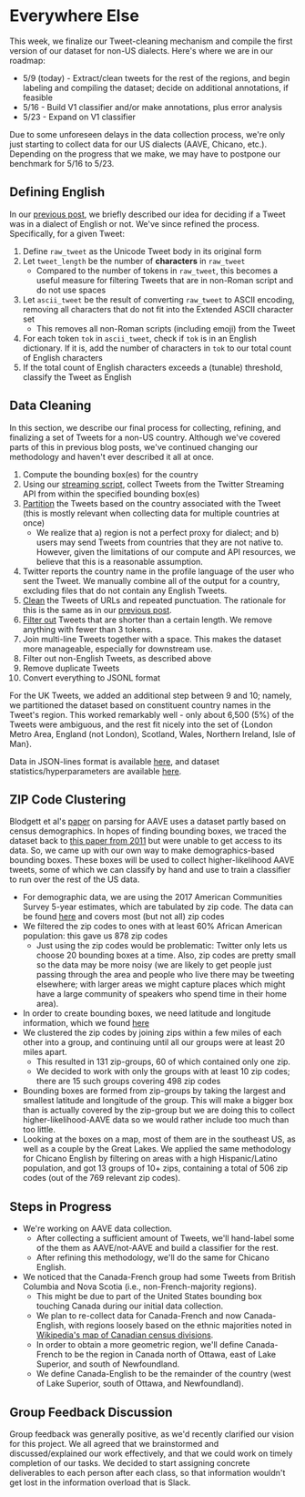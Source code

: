 # Everywhere Else

This week, we finalize our Tweet-cleaning mechanism and compile the first version of our dataset for non-US dialects.  Here's where we are in our roadmap:

- 5/9 (today) - Extract/clean tweets for the rest of the regions, and begin labeling and compiling the dataset; decide on additional annotations, if feasible
- 5/16 - Build V1 classifier and/or make annotations, plus error analysis
- 5/23 - Expand on V1 classifier

Due to some unforeseen delays in the data collection process, we're only just starting to collect data for our US dialects (AAVE, Chicano, etc.).  Depending on the progress that we make, we may have to postpone our benchmark for 5/16 to 5/23.

## Defining English
In our [previous post](https://asmhoa.github.io/481-dialects/team/2019/05/02/singapore-to-world.html), we briefly described our idea for deciding if a Tweet was in a dialect of English or not.  We've since refined the process.  Specifically, for a given Tweet:
1. Define `raw_tweet` as the Unicode Tweet body in its original form
2. Let `tweet_length` be the number of **characters** in `raw_tweet`
    - Compared to the number of tokens in `raw_tweet`, this becomes a useful measure for filtering Tweets that are in non-Roman script and do not use spaces
4. Let `ascii_tweet` be the result of converting `raw_tweet` to ASCII encoding, removing all characters that do not fit into the Extended ASCII character set
    - This removes all non-Roman scripts (including emoji) from the Tweet
6. For each token `tok` in `ascii_tweet`, check if `tok` is in an English dictionary.  If it is, add the number of characters in `tok` to our total count of English characters
7. If the total count of English characters exceeds a (tunable) threshold, classify the Tweet as English

## Data Cleaning
In this section, we describe our final process for collecting, refining, and finalizing a set of Tweets for a non-US country.  Although we've covered parts of this in previous blog posts, we've continued changing our methodology and haven't ever described it all at once.
1. Compute the bounding box(es) for the country
2. Using our [streaming script](https://github.com/Asmhoa/481-dialects/blob/master/scripts/streamer.py#L7), collect Tweets from the Twitter Streaming API from within the specified bounding box(es)
3. [Partition](https://github.com/Asmhoa/481-dialects/blob/master/scripts/partition.py) the Tweets based on the country associated with the Tweet (this is mostly relevant when collecting data for multiple countries at once)
    - We realize that a) region is not a perfect proxy for dialect; and b) users may send Tweets from countries that they are not native to.  However, given the limitations of our compute and API resources, we believe that this is a reasonable assumption.
4. Twitter reports the country name in the profile language of the user who sent the Tweet.  We manually combine all of the output for a country, excluding files that do not contain any English Tweets.
5. [Clean](https://github.com/Asmhoa/481-dialects/blob/master/scripts/preprocess.py) the Tweets of URLs and repeated punctuation.  The rationale for this is the same as in our [previous post](https://asmhoa.github.io/481-dialects/team/2019/05/02/singapore-to-world.html).
6. [Filter out](https://github.com/Asmhoa/481-dialects/blob/master/scripts/filter_short.py) Tweets that are shorter than a certain length.  We remove anything with fewer than 3 tokens.
7. Join multi-line Tweets together with a space.  This makes the dataset more manageable, especially for downstream use.
8. Filter out non-English Tweets, as described above
9. Remove duplicate Tweets
10. Convert everything to JSONL format

For the UK Tweets, we added an additional step between 9 and 10; namely, we partitioned the dataset based on constituent country names in the Tweet's region.  This worked remarkably well - only about 6,500 (5\%) of the Tweets were ambiguous, and the rest fit nicely into the set of \{London Metro Area, England (not London), Scotland, Wales, Northern Ireland, Isle of Man\}.

Data in JSON-lines format is available [here](https://github.com/Asmhoa/481-dialects/tree/dataset/jsonl), and dataset statistics/hyperparameters are available [here](https://docs.google.com/spreadsheets/d/1T4gB1je5vI5PFzXXAtDmjOfPpOQnEyPG3M1EqiYw-1k/edit?usp=sharing).

## ZIP Code Clustering
Blodgett et al's [paper](https://aclweb.org/anthology/P18-1131) on parsing for AAVE uses a dataset partly based on census demographics. In hopes of  finding bounding boxes, we traced the dataset back to [this paper from 2011](https://pdfs.semanticscholar.org/eb4c/7dcb43bf42b0ecb949d26262a48edce87efe.pdf) but were unable to get access to its data. So, we came up with our own way to make demographics-based bounding boxes. These boxes will be used to collect higher-likelihood AAVE tweets, some of which we can classify by hand and use to train a classifier to run over the rest of the US data.
- For demographic data, we are using the 2017 American Communities Survey 5-year estimates, which are tabulated by zip code. The data can be found [here](https://factfinder.census.gov/faces/tableservices/jsf/pages/productview.xhtml?pid=ACS_17_5YR_S0601&prodType=table) and covers most (but not all) zip codes
- We filtered the zip codes to ones with at least 60% African American population: this gave us 878 zip codes
    - Just using the zip codes would be problematic: Twitter only lets us choose 20 bounding boxes at a time. Also, zip codes are pretty small so the data may be more noisy (we are likely to get people just passing through the area and people who live there may be tweeting elsewhere; with larger areas we might capture places which might have a large community of speakers who spend time in their home area).
- In order to create bounding boxes, we need latitude and longitude information, which we found [here](https://fusiontables.google.com/DataSource?docid=1Lae-86jeUDLmA6-8APDDqazlTOy1GsTXh28DAkw#rows:id=1)
- We clustered the zip codes by joining zips within a few miles of each other into a group, and continuing until all our groups were at least 20 miles apart.
    - This resulted in 131 zip-groups, 60 of which contained only one zip.
    - We decided to work with only the groups with at least 10 zip codes; there are 15 such groups covering 498 zip codes
- Bounding boxes are formed from zip-groups by taking the largest and smallest latitude and longitude of the group. This will make a bigger box than is actually covered by the zip-group but we are doing this to collect higher-likelihood-AAVE data so we would rather include too much than too little.
- Looking at the boxes on a map, most of them are in the southeast US, as well as a couple by the Great Lakes.
We applied the same methodology for Chicano English by filtering on areas with a high Hispanic/Latino population, and got 13 groups of 10+ zips,  containing a total of 506 zip codes (out of the 769 relevant zip codes).

## Steps in Progress
- We're working on AAVE data collection.
    - After collecting a sufficient amount of Tweets, we'll hand-label some of the them as AAVE/not-AAVE and build a classifier for the rest.
    - After refining this methodology, we'll do the same for Chicano English.
- We noticed that the Canada-French group had some Tweets from British Columbia and Nova Scotia (i.e., non-French-majority regions).
    - This might be due to part of the United States bounding box touching Canada during our initial data collection.  
    - We plan to re-collect data for Canada-French and now Canada-English, with regions loosely based on the ethnic majorities noted in [Wikipedia's map of Canadian census divisions](https://en.wikipedia.org/wiki/French_Canadians#/media/File:Censusdivisions-ethnic.png).
    - In order to obtain a more geometric region, we'll define Canada-French to be the region in Canada north of Ottawa, east of Lake Superior, and south of Newfoundland.
    - We define Canada-English to be the remainder of the country (west of Lake Superior, south of Ottawa, and Newfoundland).

## Group Feedback Discussion
Group feedback was generally positive, as we'd recently clarified our vision for this project.  We all agreed that we brainstormed and discussed/explained our work effectively, and that we could work on timely completion of our tasks.  We decided to start assigning concrete deliverables to each person after each class, so that information wouldn't get lost in the information overload that is Slack.
